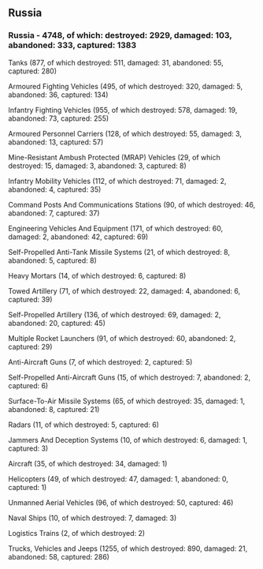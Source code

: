
 
 ## Russia
 
 ### Russia - 4748, of which: destroyed: 2929, damaged: 103, abandoned: 333, captured: 1383

 

 

 Tanks (877, of which destroyed: 511, damaged: 31, abandoned: 55, captured: 280)

 Armoured Fighting Vehicles (495, of which destroyed: 320, damaged: 5, abandoned: 36, captured: 134)

 Infantry Fighting Vehicles (955, of which destroyed: 578, damaged: 19, abandoned: 73, captured: 255)

 Armoured Personnel Carriers (128, of which destroyed: 55, damaged: 3, abandoned: 13, captured: 57)

 Mine-Resistant Ambush Protected (MRAP) Vehicles (29, of which destroyed: 15, damaged: 3, abandoned: 3, captured: 8)

 Infantry Mobility Vehicles (112, of which destroyed: 71, damaged: 2, abandoned: 4, captured: 35)

 Command Posts And Communications Stations (90, of which destroyed: 46, abandoned: 7, captured: 37)

 Engineering Vehicles And Equipment (171, of which destroyed: 60, damaged: 2, abandoned: 42, captured: 69)

 Self-Propelled Anti-Tank Missile Systems (21, of which destroyed: 8, abandoned: 5, captured: 8)

 Heavy Mortars (14, of which destroyed: 6, captured: 8)

 Towed Artillery (71, of which destroyed: 22, damaged: 4, abandoned: 6, captured: 39)

 Self-Propelled Artillery (136, of which destroyed: 69, damaged: 2, abandoned: 20, captured: 45)

 Multiple Rocket Launchers (91, of which destroyed: 60, abandoned: 2, captured: 29)

 Anti-Aircraft Guns (7, of which destroyed: 2, captured: 5)

 Self-Propelled Anti-Aircraft Guns (15, of which destroyed: 7, abandoned: 2, captured: 6)

 Surface-To-Air Missile Systems (65, of which destroyed: 35, damaged: 1, abandoned: 8, captured: 21)

 Radars (11, of which destroyed: 5, captured: 6)

 Jammers And Deception Systems (10, of which destroyed: 6, damaged: 1, captured: 3)

 Aircraft (35, of which destroyed: 34, damaged: 1)

 Helicopters (49, of which destroyed: 47, damaged: 1, abandoned: 0, captured: 1)

 Unmanned Aerial Vehicles (96, of which destroyed: 50, captured: 46)

 Naval Ships (10, of which destroyed: 7, damaged: 3)

 Logistics Trains (2, of which destroyed: 2)

 Trucks, Vehicles and Jeeps (1255, of which destroyed: 890, damaged: 21, abandoned: 58, captured: 286)

